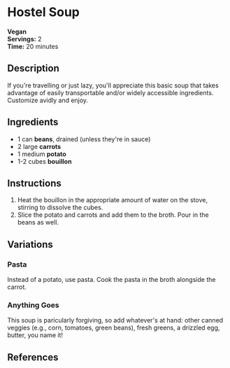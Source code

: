 # Hostel Soup

**Vegan**  
**Servings:** 2  
**Time:** 20 minutes

## Description

If you're travelling or just lazy, you'll appreciate this basic soup that takes advantage of easily transportable and/or widely accessible ingredients. Customize avidly and enjoy.

## Ingredients

- 1 can **beans**, drained (unless they're in sauce)
- 2 large **carrots**
- 1 medium **potato**
- 1-2 cubes **bouillon**

## Instructions

1. Heat the bouillon in the appropriate amount of water on the stove, stirring to dissolve the cubes.
2. Slice the potato and carrots and add them to the broth. Pour in the beans as well.

## Variations

### Pasta

Instead of a potato, use pasta. Cook the pasta in the broth alongside the carrot.

### Anything Goes

This soup is paricularly forgiving, so add whatever's at hand: other canned veggies (e.g., corn, tomatoes, green beans), fresh greens, a drizzled egg, butter, you name it!

## References